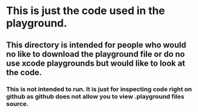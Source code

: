 # This is just the code used in the playground.
## This directory is intended for people who would no like to download the playground file or do no use xcode playgrounds but would like to look at the code.
### This is not intended to run. It is just for inspecting code right on github as github does not allow you to view .playground files source.
